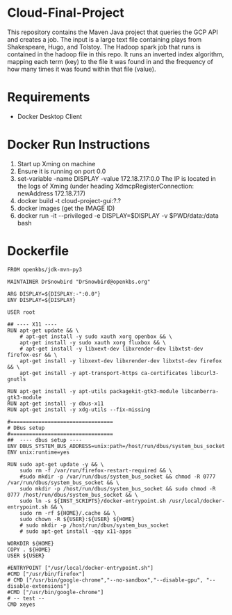 # Cloud-Final-Project

This repository contains the Maven Java project that queries the GCP API and creates a job.  The input is a large text file containing plays from Shakespeare, Hugo, and Tolstoy.  The Hadoop spark job that runs is contained in the hadoop file in this repo.  It runs an inverted index algorithm, mapping each term (key) to the file it was found in and the frequency of how many times it was found within that file (value).

# Requirements

- Docker Desktop Client

# Docker Run Instructions

1. Start up Xming on machine
2. Ensure it is running on port 0.0
3. set-variable -name DISPLAY -value 172.18.7.17:0.0
    The IP is located in the logs of Xming (under heading XdmcpRegisterConnection: newAddress 172.18.7.17)
4. docker build -t cloud-project-gui:?.?
5. docker images (get the IMAGE ID) 
6. docker run -it --privileged -e DISPLAY=$DISPLAY -v $PWD/data:/data <docker-img-id> bash

# Dockerfile

```
FROM openkbs/jdk-mvn-py3

MAINTAINER DrSnowbird "DrSnowbird@openkbs.org"

ARG DISPLAY=${DISPLAY:-":0.0"}
ENV DISPLAY=${DISPLAY}

USER root

## ---- X11 ----
RUN apt-get update && \
    # apt-get install -y sudo xauth xorg openbox && \
    apt-get install -y sudo xauth xorg fluxbox && \
    # apt-get install -y libxext-dev libxrender-dev libxtst-dev firefox-esr && \
    apt-get install -y libxext-dev libxrender-dev libxtst-dev firefox && \
    apt-get install -y apt-transport-https ca-certificates libcurl3-gnutls

RUN apt-get install -y apt-utils packagekit-gtk3-module libcanberra-gtk3-module
RUN apt-get install -y dbus-x11 
RUN apt-get install -y xdg-utils --fix-missing

#=================================
# DBus setup
#=================================
##  ---- dbus setup ----
ENV DBUS_SYSTEM_BUS_ADDRESS=unix:path=/host/run/dbus/system_bus_socket
ENV unix:runtime=yes

RUN sudo apt-get update -y && \
    sudo rm -f /var/run/firefox-restart-required && \
    #sudo mkdir -p /var/run/dbus/system_bus_socket && chmod -R 0777 /var/run/dbus/system_bus_socket && \
    sudo mkdir -p /host/run/dbus/system_bus_socket && sudo chmod -R 0777 /host/run/dbus/system_bus_socket && \
    sudo ln -s ${INST_SCRIPTS}/docker-entrypoint.sh /usr/local/docker-entrypoint.sh && \
    sudo rm -rf ${HOME}/.cache && \
    sudo chown -R ${USER}:${USER} ${HOME}
    # sudo mkdir -p /host/run/dbus/system_bus_socket
    # sudo apt-get install -qqy x11-apps

WORKDIR ${HOME}
COPY . ${HOME}
USER ${USER}

#ENTRYPOINT ["/usr/local/docker-entrypoint.sh"]
#CMD ["/usr/bin/firefox"]
# CMD ["/usr/bin/google-chrome","--no-sandbox","--disable-gpu", "--disable-extensions"]
#CMD ["/usr/bin/google-chrome"]
# -- test --
CMD xeyes
```
